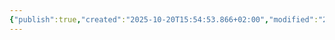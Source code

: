 ```yaml
---
{"publish":true,"created":"2025-10-20T15:54:53.866+02:00","modified":"2025-10-25T01:20:15.401+02:00","published":"2025-10-25T01:20:15.401+02:00","tags":["место","demo"],"cssclasses":"","socialImage":"_Assets/2932b925c76ef2020cf896fd89d71a5a.jpg","image":"_Assets/2932b925c76ef2020cf896fd89d71a5a.jpg"}
---
```


